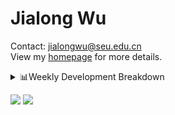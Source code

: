 #  Jialong Wu

Contact: jialongwu@seu.edu.cn<br>
View my [homepage](https://callanwu.github.io/) for more details.

<details><summary>📊Weekly Development Breakdown</summary>

<!--START_SECTION:waka-->

```txt
From: 15 September 2024 - To: 22 September 2024

Total Time: 7 hrs 11 mins

Python       6 hrs 1 min     █████████████████████░░░░   83.73 %
JSON         23 mins         █▒░░░░░░░░░░░░░░░░░░░░░░░   05.36 %
Text         20 mins         █▒░░░░░░░░░░░░░░░░░░░░░░░   04.70 %
TOML         12 mins         ▓░░░░░░░░░░░░░░░░░░░░░░░░   02.84 %
SSH Config   8 mins          ▓░░░░░░░░░░░░░░░░░░░░░░░░   02.02 %
```

<!--END_SECTION:waka-->

[![wakatime](https://wakatime.com/badge/user/c6720b29-9431-4a60-bc9d-e1fb2b6bd65f.svg)](https://wakatime.com/@c6720b29-9431-4a60-bc9d-e1fb2b6bd65f)
</details>

[![](https://img.shields.io/badge/Google%20Scholar-4385FE.svg?&color=d6d6d6&style=flat-square&logo=google-scholar)](https://scholar.google.com/citations?user=6eg2m4YAAAAJ)
![](https://komarev.com/ghpvc/?username=callanwu)
